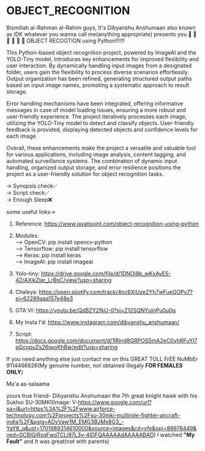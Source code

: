 # OBJECT_RECOGNITION
Bismillah al-Rahman al-Rahim guys, It's Dibyanshu Anshumaan also known as IDK whatever you wanna call me(anything appropriate) presents you
🥁
🥁
🥁
🥁
🥁
🥁
OBJECT RECOGTION using Python!!!!!!

This Python-based object recognition project, powered by ImageAI and the YOLO-Tiny model, introduces key enhancements for improved flexibility and user interaction.
By dynamically handling input images from a designated folder, users gain the flexibility to process diverse scenarios effortlessly.
Output organization has been refined, generating structured output paths based on input image names, promoting a systematic approach to result storage.

Error handling mechanisms have been integrated, offering informative messages in case of model loading issues, ensuring a more robust and user-friendly experience.
The project iteratively processes each image, utilizing the YOLO-Tiny model to detect and classify objects. User-friendly feedback is provided, displaying detected objects and confidence levels for each image.

Overall, these enhancements make the project a versatile and valuable tool for various applications, including image analysis, content tagging, and automated surveillance systems.
The combination of dynamic input handling, organized output storage, and error resilience positions the project as a user-friendly solution for object recognition tasks.

-> Synopsis check✅                                                                                                                                                                                    
-> Script check✅          
-> Enough Sleep❌          

some useful links->
1. Reference: https://www.javatpoint.com/object-recognition-using-python
2. Modules:     
     --> OpenCV: pip install opencv-python     
     --> Tensorflow: pip install tensorflow     
     --> Keras: pip install keras     
     --> ImageAI: pip install imageai     
   
4. Yolo-tiny: https://drive.google.com/file/d/1DNOl8b_wKxAyES-4ZrAXikZlar_LrBsC/view?usp=sharing
5. Chaleya: https://open.spotify.com/track/4nc6XiUze2Yh7wFueGOPv7?si=62289aaa157e48e3
6. GTA VI: https://youtu.be/QdBZY2fkU-0?si=Z12SQNYuInPu0u0q
7. My Insta I'd: https://www.instagram.com/dibyanshu_anshumaan/
8. Script: https://docs.google.com/document/d/1lRjnd8GRPOS5mA2eC0vhRFuYI7pGcppuZs26jwoKhBw/edit?usp=sharing

If you need anything else just contact me on this GREAT TOLL FrEE NuMbEr 9114466826(My genuine number, not obtained illegaly **FOR FEMALES ONLY**)

Ma'a as-salaama

yours true friend-
  Dibyanshu Anshumaan the 7th great knight hawk
  with his Sukhoi SU-30MKI(Image: V-https://www.google.com/url?sa=i&url=https%3A%2F%2Fwww.airforce-technology.com%2Fprojects%2Fsu-30mki-multirole-fighter-aircraft-india%2F&psig=AOvVaw1M_EMG3BJMx8G3_-YaY8_q&ust=1701989314610000&source=images&cd=vfe&opi=89978449&ved=0CBIQjRxqFwoTCLi97L3y-4IDFQAAAAAdAAAAABAD)
  I watched **"My Fault"** and It was great(not with parents)
